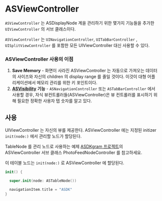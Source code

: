 # ASViewController

`ASViewController` 는 ASDisplayNode 계을 관리하기 위한 몇가지 기능들을 추가한 `UIViewController` 의 서브 클래스이다.

`ASViewController` 는 `UINavigationController`, `UITabBarController` , `UISplitViewController` 를 포함한 모든 UIViewController 대신 사용할 수 있다.

### ASViewController 사용의 이점

1. **Save Memory** - 화면이 사라진 ASViewController 는 자동으로 가져오는 데이터의 사이즈와 자신의 children 의 display range 를 줄일 것이다. 이것이 대형 어플리케이션에서 메모리 관리를 위한 키 포인트이다.
2. [**ASVisibility**](http://texturegroup.org/docs/asvisibility.html) **기능** - `ASNavigationController` 또는 `ASTabBarController` 에서 사용할 경우, 자식 뷰컨트롤러들\(ASViewController\)은 뷰 컨트롤러를 표시하기 위해 필요한 정확한 사용자 탭 숫자를 알고 있다.

## 사용

UIViewController 는 자신의 뷰를 제공한다. ASViewController 에는 지정된 initizer `init(node:)` 에서 관리할 노드가 할당된다.

TableNode 를 관리 노드로 사용하는 예제 [ASDKgram 프로젝트](https://github.com/TextureGroup/Texture/blob/master/examples_extra/ASDKgram-Swift)의 ASViewController 서브 클래스 PhotoFeedNodeController 를 참고하세요.

이 테이블 노드는 `init(node:)` 로 ASViewController 에 할당된다.

```swift
init() {

  super.init(node: ASTableNode())

  navigationItem.title = "ASDK"
}
```

